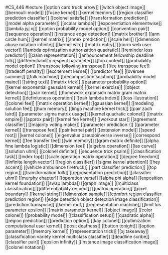 #CS_446
#lecture
[[option card truck arrow]]
[[witch object image]]
[[bernoulli model]]
[[fusee kernel]]
[[kernel memory]]
[[region classifier prediction classifier]]
[[colonel satisfie]]
[[transformation prediction]]
[[model alpha parameter]]
[[scalar lambda]]
[[exponentiation elementwise]]
[[lambda jyj xj]]
[[option probability model option]]
[[convention pair]]
[[sequence operation]]
[[instance edge detection]]
[[matrix brother]]
[[ann circle hum]]
[[kernel matrix]]
[[annex prediction]]
[[scale hell]]
[[dimension abuse notation infinite]]
[[kernel win]]
[[matrix entry]]
[[norm web user vector]]
[[lambda optimization authorization quadratic]]
[[reminder loss predictor]]
[[claim representation]]
[[announcement fellowship deadline folk]]
[[differentiability respect parameter]]
[[ton context]]
[[probability model option]]
[[transpose following transpose]]
[[fee transpose fee]]
[[tradeoff penalty]]
[[excitement kernel]]
[[predictor fee]]
[[oversee summer]]
[[folk machine]]
[[decomposition solution]]
[[probability model maine]]
[[string text]]
[[matrix trick]]
[[parameter probability option]]
[[kernel exponential gaussian kernel]]
[[kernel exercise]]
[[object detection]]
[[pair kernel]]
[[homework expansion matrix gram matrix kernel]]
[[definiteness operation]]
[[pair lambda index]]
[[loss illustration]]
[[colonel fee]]
[[matrix operation kernel]]
[[gaussian kernel]]
[[modeling solution fee]]
[[hum memory]]
[[lingo machine kernel trick]]
[[pair zach laird]]
[[parameter sigma matrix usage]]
[[kernel quadratic colonel]]
[[matrix empire]]
[[approx pair]]
[[kernel fee kernel]]
[[workout star]]
[[agreement classifier]]
[[majority voting maker]]
[[parameter prediction r]]
[[parameter kernel]]
[[transpose fee]]
[[pair kernel pair]]
[[extension model]]
[[speed root]]
[[kernel colonel]]
[[eigenvalue pseudoinverse inverse]]
[[correspond kernel]]
[[fee transfer fee]]
[[win memory]]
[[gram matrix definite]]
[[alpha fme lambda logistic]]
[[dimension fee]]
[[algebra operation]]
[[las curve]]
[[solution uhm]]
[[colonel definite]]
[[sequence trick psalm]]
[[classification task]]
[[index top]]
[[scale operation matrix operation]]
[[degree freedom]]
[[infinite length vector]]
[[region classifier]]
[[sigma kernel attention]]
[[hey accent]]
[[vehicle ambulance firetruck]]
[[part classifier prediction]]
[[top region]]
[[transformation folk]]
[[representation prediction]]
[[classifier uhm]]
[[murphy chapter]]
[[operation verse]]
[[alpha phi alpha]]
[[exposition kernel foundation]]
[[swap lambda]]
[[graph image]]
[[multiclass classification]]
[[differentiability respect]]
[[matrix operation]]
[[pixel boundary]]
[[kernel string]]
[[dimension sample]]
[[comfort region classifier prediction region]]
[[edge detection object detection image classification]]
[[prediction transpose]]
[[kernel root]]
[[representation machine]]
[[limit los parameter epsilon]]
[[matrix parameter kernel]]
[[object image]]
[[color colonel]]
[[probability model]]
[[classification setup]]
[[quadratic alpha]]
[[region prediction]]
[[prediction option]]
[[kay colonel]]
[[optimization computational user kernel]]
[[posit deafness]]
[[button tonight]]
[[option parameter]]
[[memory kernel]]
[[representation trick]]
[[xj takeaway]]
[[classification variety kernel multiclass classifier]]
[[deadline scribe]]
[[classifier pair]]
[[epsilon infinity]]
[[instance image classification image]]
[[colonel notation]]
